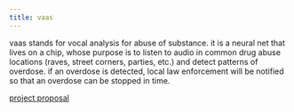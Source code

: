 ```yaml
---
title: vaas
---
```


<div class="embedsocial-forms-iframe" data-ref="1831149e6145291f6de403fa476c41b10141f2c8" data-widget="true" data-height="auto"></div><script>(function(d, s, id){var js; if (d.getElementById(id)) {return;} js = d.createElement(s); js.id = id; js.src = "https://embedsocial.com/cdn/ef.js"; d.getElementsByTagName("head")[0].appendChild(js);}(document, "script", "EmbedSocialFormsScript"));</script>

vaas stands for vocal analysis for abuse of substance. it is a neural net that lives on a chip, whose purpose is to listen to audio in common drug abuse locations (raves, street corners, parties, etc.) and detect patterns of overdose. if an overdose is detected, local law enforcement will be notified so that an overdose can be stopped in time.

[project proposal](./vaas/proposal.html)
